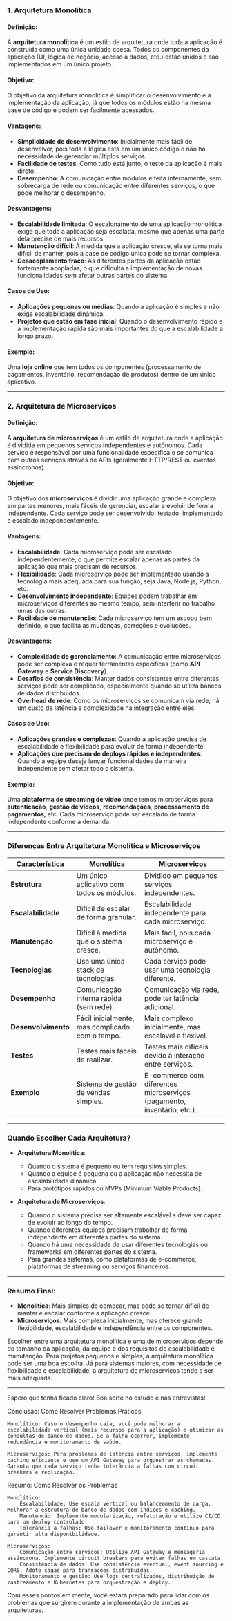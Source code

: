 ### **1. Arquitetura Monolítica**

#### **Definição**:
A **arquitetura monolítica** é um estilo de arquitetura onde toda a aplicação é construída como uma única unidade coesa. Todos os componentes da aplicação (UI, lógica de negócio, acesso a dados, etc.) estão unidos e são implementados em um único projeto.

#### **Objetivo**:
O objetivo da arquitetura monolítica é simplificar o desenvolvimento e a implementação da aplicação, já que todos os módulos estão na mesma base de código e podem ser facilmente acessados.

#### **Vantagens**:
- **Simplicidade de desenvolvimento**: Inicialmente mais fácil de desenvolver, pois toda a lógica está em um único código e não há necessidade de gerenciar múltiplos serviços.
- **Facilidade de testes**: Como tudo está junto, o teste da aplicação é mais direto.
- **Desempenho**: A comunicação entre módulos é feita internamente, sem sobrecarga de rede ou comunicação entre diferentes serviços, o que pode melhorar o desempenho.

#### **Desvantagens**:
- **Escalabilidade limitada**: O escalonamento de uma aplicação monolítica exige que toda a aplicação seja escalada, mesmo que apenas uma parte dela precise de mais recursos.
- **Manutenção difícil**: À medida que a aplicação cresce, ela se torna mais difícil de manter, pois a base de código única pode se tornar complexa.
- **Desacoplamento fraco**: As diferentes partes da aplicação estão fortemente acopladas, o que dificulta a implementação de novas funcionalidades sem afetar outras partes do sistema.

#### **Casos de Uso**:
- **Aplicações pequenas ou médias**: Quando a aplicação é simples e não exige escalabilidade dinâmica.
- **Projetos que estão em fase inicial**: Quando o desenvolvimento rápido e a implementação rápida são mais importantes do que a escalabilidade a longo prazo.

#### **Exemplo**:
Uma **loja online** que tem todos os componentes (processamento de pagamentos, inventário, recomendação de produtos) dentro de um único aplicativo.

---

### **2. Arquitetura de Microserviços**

#### **Definição**:
A **arquitetura de microserviços** é um estilo de arquitetura onde a aplicação é dividida em pequenos serviços independentes e autônomos. Cada serviço é responsável por uma funcionalidade específica e se comunica com outros serviços através de APIs (geralmente HTTP/REST ou eventos assíncronos).

#### **Objetivo**:
O objetivo dos **microserviços** é dividir uma aplicação grande e complexa em partes menores, mais fáceis de gerenciar, escalar e evoluir de forma independente. Cada serviço pode ser desenvolvido, testado, implementado e escalado independentemente.

#### **Vantagens**:
- **Escalabilidade**: Cada microserviço pode ser escalado independentemente, o que permite escalar apenas as partes da aplicação que mais precisam de recursos.
- **Flexibilidade**: Cada microserviço pode ser implementado usando a tecnologia mais adequada para sua função, seja Java, Node.js, Python, etc.
- **Desenvolvimento independente**: Equipes podem trabalhar em microserviços diferentes ao mesmo tempo, sem interferir no trabalho umas das outras.
- **Facilidade de manutenção**: Cada microserviço tem um escopo bem definido, o que facilita as mudanças, correções e evoluções.

#### **Desvantagens**:
- **Complexidade de gerenciamento**: A comunicação entre microserviços pode ser complexa e requer ferramentas específicas (como **API Gateway** e **Service Discovery**).
- **Desafios de consistência**: Manter dados consistentes entre diferentes serviços pode ser complicado, especialmente quando se utiliza bancos de dados distribuídos.
- **Overhead de rede**: Como os microserviços se comunicam via rede, há um custo de latência e complexidade na integração entre eles.

#### **Casos de Uso**:
- **Aplicações grandes e complexas**: Quando a aplicação precisa de escalabilidade e flexibilidade para evoluir de forma independente.
- **Aplicações que precisam de deploys rápidos e independentes**: Quando a equipe deseja lançar funcionalidades de maneira independente sem afetar todo o sistema.

#### **Exemplo**:
Uma **plataforma de streaming de vídeo** onde temos microserviços para **autenticação**, **gestão de vídeos**, **recomendações**, **processamento de pagamentos**, etc. Cada microserviço pode ser escalado de forma independente conforme a demanda.

---

### **Diferenças Entre Arquitetura Monolítica e Microserviços**

| **Característica**          | **Monolítica**                               | **Microserviços**                                  |
|----------------------------|---------------------------------------------|----------------------------------------------------|
| **Estrutura**               | Um único aplicativo com todos os módulos.    | Dividido em pequenos serviços independentes.       |
| **Escalabilidade**          | Difícil de escalar de forma granular.        | Escalabilidade independente para cada microserviço. |
| **Manutenção**              | Difícil à medida que o sistema cresce.       | Mais fácil, pois cada microserviço é autônomo.      |
| **Tecnologias**             | Usa uma única stack de tecnologias.          | Cada serviço pode usar uma tecnologia diferente.    |
| **Desempenho**              | Comunicação interna rápida (sem rede).       | Comunicação via rede, pode ter latência adicional.  |
| **Desenvolvimento**         | Fácil inicialmente, mas complicado com o tempo. | Mais complexo inicialmente, mas escalável e flexível. |
| **Testes**                  | Testes mais fáceis de realizar.              | Testes mais difíceis devido à interação entre serviços. |
| **Exemplo**                 | Sistema de gestão de vendas simples.         | E-commerce com diferentes microserviços (pagamento, inventário, etc.). |

---

### **Quando Escolher Cada Arquitetura?**

- **Arquitetura Monolítica**:
  - Quando o sistema é pequeno ou tem requisitos simples.
  - Quando a equipe é pequena ou a aplicação não necessita de escalabilidade dinâmica.
  - Para protótipos rápidos ou MVPs (Minimum Viable Products).

- **Arquitetura de Microserviços**:
  - Quando o sistema precisa ser altamente escalável e deve ser capaz de evoluir ao longo do tempo.
  - Quando diferentes equipes precisam trabalhar de forma independente em diferentes partes do sistema.
  - Quando há uma necessidade de usar diferentes tecnologias ou frameworks em diferentes partes do sistema.
  - Para grandes sistemas, como plataformas de e-commerce, plataformas de streaming ou serviços financeiros.

---

### **Resumo Final**:

- **Monolítica**: Mais simples de começar, mas pode se tornar difícil de manter e escalar conforme a aplicação cresce.
- **Microserviços**: Mais complexa inicialmente, mas oferece grande flexibilidade, escalabilidade e independência entre os componentes.

Escolher entre uma arquitetura monolítica e uma de microserviços depende do tamanho da aplicação, da equipe e dos requisitos de escalabilidade e manutenção. Para projetos pequenos e simples, a arquitetura monolítica pode ser uma boa escolha. Já para sistemas maiores, com necessidade de flexibilidade e escalabilidade, a arquitetura de microserviços tende a ser mais adequada.

---

Espero que tenha ficado claro! Boa sorte no estudo e nas entrevistas!





Conclusão: Como Resolver Problemas Práticos

    Monolítico: Caso o desempenho caia, você pode melhorar a escalabilidade vertical (mais recursos para a aplicação) e otimizar as consultas de banco de dados. Se a falha ocorrer, implemente redundância e monitoramento de saúde.

    Microserviços: Para problemas de latência entre serviços, implemente caching eficiente e use um API Gateway para orquestrar as chamadas. Garanta que cada serviço tenha tolerância a falhas com circuit breakers e replicação.
	
	
	
	
Resumo: Como Resolver os Problemas

    Monolítico:
        Escalabilidade: Use escala vertical ou balanceamento de carga. Melhorar a estrutura de banco de dados com índices e caching.
        Manutenção: Implemente modularização, refatoração e utilize CI/CD para um deploy controlado.
        Tolerância a falhas: Use failover e monitoramento contínuo para garantir alta disponibilidade.

    Microserviços:
        Comunicação entre serviços: Utilize API Gateway e mensageria assíncrona. Implemente circuit breakers para evitar falhas em cascata.
        Consistência de dados: Use consistência eventual, event sourcing e CQRS. Adote sagas para transações distribuídas.
        Monitoramento e gestão: Use logs centralizados, distribuição de rastreamento e Kubernetes para orquestração e deploy.

Com esses pontos em mente, você estará preparado para lidar com os problemas que surgirem durante a implementação de ambas as arquiteturas.